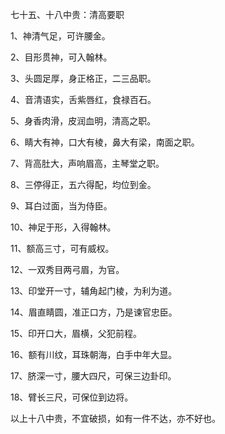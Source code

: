 七十五、十八中贵：清高要职

1、神清气足，可许腰金。

2、目形贯神，可入翰林。

3、头圆足厚，身正格正，二三品职。

4、音清语实，舌紫唇红，食禄百石。

5、身香肉滑，皮润血明，清高之职。

6、睛大有神，口大有棱，鼻大有梁，南面之职。

7、背高肚大，声响眉高，主琴堂之职。

8、三停得正，五六得配，均位到金。

9、耳白过面，当为侍臣。

10、神足于形，入得翰林。

11、额高三寸，可有威权。

12、一双秀目两弓眉，为官。

13、印堂开一寸，辅角起门棱，为利为道。

14、眉直睛圆，准正口方，乃是谏官忠臣。

15、印开口大，眉横，父犯前程。

16、额有川纹，耳珠朝海，白手中年大显。

17、脐深一寸，腰大四尺，可保三边卦印。

18、臂长三尺，可保位到边将。

以上十八中贵，不宜破损，如有一件不达，亦不好也。

